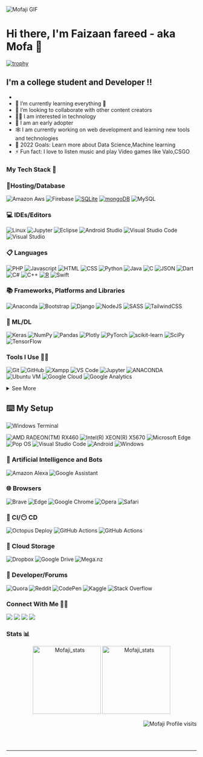 ![Mofaji GIF](https://c.tenor.com/kmHEH_VM-y4AAAAM/spy-x-family-spy-family.gif)
# Hi there, I'm Faizaan fareed - aka Mofa 👋 

[![trophy](https://github-profile-trophy.vercel.app/?username=Mofaji&theme=onedark)](https://github.com/ryo-ma/github-profile-trophy)



## I'm a college student and Developer !!

- 
- 🌱 I’m currently learning everything 🤣
- 👯 I’m looking to collaborate with other content creators
- 🧑‍💻 I am interested in technology
- 🥬 I am an early adopter
- 🕸️ I am currently working on web development and learning new tools and technologies
- 🥅 2022 Goals: Learn more about Data Science,Machine learning
- ⚡ Fun fact: I love to listen music and play Video games like Valo,CSGO 



 ### My Tech Stack 🧰
 
 ### 🎈Hosting/Database
![Amazon Aws](https://img.shields.io/badge/AWS-★★☆☆☆-lightgreyaws.svg?style=for-the-badge&logo=amazon-aws&color=232F3E)
![Firebase](https://img.shields.io/badge/firebase-★★☆☆☆-lightgreyffca28?style=for-the-badge&logo=firebase&logoColor=black)
[![SQLite](https://img.shields.io/badge/SQLite-★★☆☆☆-lightgrey?labelColor=003B57&logo=SQLite&style=for-the-badge&logoColor=white)](https://www.sqlite.org/)
[![mongoDB](https://img.shields.io/badge/MongoDB-★☆☆☆☆-lightgrey?labelColor=47A248&logo=MongoDB&style=for-the-badge&logoColor=white)](https://www.mongodb.com/)
![MySQL](https://img.shields.io/badge/mysql-★★★★☆%4479A1.svg?style=for-the-badge&logo=mysql&logoColor=white&color=4479A1)


### 💻 IDEs/Editors
![Linux](https://img.shields.io/badge/linux-★★★☆☆-lightgreyFCC624.svg?style=for-the-badge&logo=linux&logoColor=black&color=FCC624)
![Jupyter](https://img.shields.io/badge/Jupyter-★★☆☆☆-lightgreyF37626.svg?&style=for-the-badge&logo=Jupyter&logoColor=black)
![Eclipse](https://img.shields.io/badge/Eclipse-★★☆☆☆-lightgreyFE7A16.svg?style=for-the-badge&logo=Eclipse&logoColor=white)
![Android Studio](https://img.shields.io/badge/Android%20Studio-★★★☆☆-lightgrey3DDC84.svg?style=for-the-badge&logo=android-studio&logoColor=white)
![Visual Studio Code](https://img.shields.io/badge/Visual%20Studio%20Code-★★★★★-lightgrey0078d7.svg?style=for-the-badge&logo=visual-studio-code&logoColor=white)
![Visual Studio](https://img.shields.io/badge/Visual%20Studio-★★★★☆-darkgrey5C2D91.svg?style=for-the-badge&logo=visual-studio&logoColor=white)

### 📋 Languages

![PHP](https://img.shields.io/badge/php-★★★-lightgrey%777BB4.svg?style=for-the-badge&logo=php&logoColor=white&color=777BB4)
![Javascript](https://img.shields.io/badge/javscript-★★★☆☆%F7DF1E.svg?style=for-the-badge&logo=javascript&logoColor=black&color=F7DF1E)
![HTML](https://img.shields.io/badge/html5-★★★★★3776AB.svg?style=for-the-badge&logo=html5&logoColor=white&color=E34F26)
![CSS](https://img.shields.io/badge/css3-★★★★★1572B6.svg?style=for-the-badge&logo=css3&logoColor=white&color=1572B6)
![Python](https://img.shields.io/badge/python-★★★★☆3776AB.svg?style=for-the-badge&logo=python&logoColor=white&color=3776AB)
![Java](https://img.shields.io/badge/java-★★★☆☆7396.svg?style=for-the-badge&logo=java&logoColor=white&color=007396)
![C](https://img.shields.io/badge/c-★★★☆☆3776AB.svg?style=for-the-badge&logo=c&logoColor=white&color=A8B9CC)
![JSON](https://img.shields.io/badge/json-5E5C5C?style=for-the-badge&logo=json&logoColor=white)
![Dart](https://img.shields.io/badge/dart-%230175C2.svg?style=for-the-badge&logo=dart&logoColor=white)
![C#](https://img.shields.io/badge/c%23-%23239120.svg?style=for-the-badge&logo=c-sharp&logoColor=white)
![C++](https://img.shields.io/badge/c++-%2300599C.svg?style=for-the-badge&logo=c%2B%2B&logoColor=white)
[![R](https://img.shields.io/badge/R-★☆☆-lightgrey?labelColor=276DC3&logo=R&style=for-the-badge&logoColor=white)](https://www.r-project.org/)
![Swift](https://img.shields.io/badge/swift-F54A2A?style=for-the-badge&logo=swift&logoColor=white)


### 📚 Frameworks, Platforms and Libraries
![Anaconda](https://img.shields.io/badge/Anaconda-%2344A833.svg?style=for-the-badge&logo=anaconda&logoColor=white)
![Bootstrap](https://img.shields.io/badge/bootstrap-%23563D7C.svg?style=for-the-badge&logo=bootstrap&logoColor=white)
![Django](https://img.shields.io/badge/django-%23092E20.svg?style=for-the-badge&logo=django&logoColor=white)
![NodeJS](https://img.shields.io/badge/node.js-6DA55F?style=for-the-badge&logo=node.js&logoColor=white)
![SASS](https://img.shields.io/badge/SASS-hotpink.svg?style=for-the-badge&logo=SASS&logoColor=white)
![TailwindCSS](https://img.shields.io/badge/tailwindcss-%2338B2AC.svg?style=for-the-badge&logo=tailwind-css&logoColor=white)


### 🍗 ML/DL

![Keras](https://img.shields.io/badge/Keras-%23D00000.svg?style=for-the-badge&logo=Keras&logoColor=white)
![NumPy](https://img.shields.io/badge/numpy-%23013243.svg?style=for-the-badge&logo=numpy&logoColor=white)
![Pandas](https://img.shields.io/badge/pandas-%23150458.svg?style=for-the-badge&logo=pandas&logoColor=white)
![Plotly](https://img.shields.io/badge/Plotly-%233F4F75.svg?style=for-the-badge&logo=plotly&logoColor=white)
![PyTorch](https://img.shields.io/badge/PyTorch-%23EE4C2C.svg?style=for-the-badge&logo=PyTorch&logoColor=white)
![scikit-learn](https://img.shields.io/badge/scikit--learn-%23F7931E.svg?style=for-the-badge&logo=scikit-learn&logoColor=white)
![SciPy](https://img.shields.io/badge/SciPy-%230C55A5.svg?style=for-the-badge&logo=scipy&logoColor=%white)
![TensorFlow](https://img.shields.io/badge/TensorFlow-%23FF6F00.svg?style=for-the-badge&logo=TensorFlow&logoColor=white)












### Tools I Use 🔧🔨
![Git](https://img.shields.io/badge/git-%23F05033.svg?style=for-the-badge&logo=git&logoColor=white)
![GitHub](https://img.shields.io/badge/github-%23121011.svg?style=for-the-badge&logo=github&logoColor=white)
![Xampp](https://img.shields.io/badge/xampp-%FCC624.svg?style=for-the-badge&logo=xampp&logoColor=white&color=FB7A24)
![VS Code](https://img.shields.io/badge/VS%20Code-007ACC.svg?&style=for-the-badge&logo=visual-studio-code&logoColor=white)
![Jupyter](https://img.shields.io/badge/jupyter-%3776AB.svg?style=for-the-badge&logo=jupyter&logoColor=white&color=F37626)
![ANACONDA](https://img.shields.io/badge/anaconda-42B029.svg?&style=for-the-badge&logo=anaconda&logoColor=white)
![Ubuntu VM](https://img.shields.io/badge/Ubuntu%20VM-E95420.svg?style=for-the-badge&logo=ubuntu&logoColor=white)
![Google Cloud](https://img.shields.io/badge/Google_Cloud-4285F4?style=for-the-badge&logo=google-cloud&logoColor=white)
![Google Analytics](https://img.shields.io/badge/Google%20Analytics-E37400?style=for-the-badge&logo=google%20analytics&logoColor=white)

<details>
  <summary>See More</summary>

![Microsoft Excel](https://img.shields.io/badge/Microsoft_Excel-217346?style=for-the-badge&logo=microsoft-excel&logoColor=white)
![Microsoft Powerpoint](https://img.shields.io/badge/Microsoft_PowerPoint-B7472A?style=for-the-badge&logo=microsoft-powerpoint&logoColor=white)
![Microsoft Office](https://img.shields.io/badge/Microsoft_Office-D83B01?style=for-the-badge&logo=microsoft-office&logoColor=white)
![Microsoft Word](https://img.shields.io/badge/Microsoft_Word-2B579A?style=for-the-badge&logo=microsoft-word&logoColor=white)
![Microsoft Sharepoint](https://img.shields.io/badge/Microsoft_SharePoint-0078D4?style=for-the-badge&logo=microsoft-sharepoint&logoColor=white)
![Google Sheets](https://img.shields.io/badge/Google%20Sheets-34A853?style=for-the-badge&logo=google-sheets&logoColor=white)
![Libre Office](https://img.shields.io/badge/LibreOffice-18A303?style=for-the-badge&logo=LibreOffice&logoColor=white)
![Adobe Creative Cloud](https://img.shields.io/badge/Adobe%20Creative%20Cloud-DA1F26?style=for-the-badge&logo=Adobe%20Creative%20Cloud&logoColor=white)
![Adobe After Effects](https://img.shields.io/badge/Adobe-After%20Effects-CF96FD?style=for-the-badge&logo=Adobe-After-Effects&labelColor=393665&logoWidth=15)
![Adobe Premiere Pro](https://img.shields.io/badge/Adobe-Premiere%20Pro-9999FF?style=for-the-badge&logo=Adobe-Premiere%20Pro&labelColor=2f2f5b&logoWidth=15)
![GIMP](https://img.shields.io/badge/gimp-5C5543?style=for-the-badge&logo=gimp&logoColor=white)
![Canva](https://img.shields.io/badge/Canva-%2300C4CC.svg?&style=for-the-badge&logo=Canva&logoColor=white)
![Udemy](https://img.shields.io/badge/Udemy-EC5252?style=for-the-badge&logo=Udemy&logoColor=white)
![Udacity](https://img.shields.io/badge/Udacity-grey?style=for-the-badge&logo=udacity&logoColor=#5FCFEE)
![freeCodeCamp](https://img.shields.io/badge/free%20code%20camp-27273D?style=for-the-badge&logo=freecodecamp&logoColor=white0)
![SkillShare](https://img.shields.io/badge/skill%20share-002333?style=for-the-badge&logo=skillshare&logoColor=white)
![Exercism](https://img.shields.io/badge/Exercism-009CAB?style=for-the-badge&logo=exercism&logoColor=white)
![Gitbook](https://img.shields.io/badge/GitBook-7B36ED?style=for-the-badge&logo=gitbook&logoColor=white)
![Gitkraken](https://img.shields.io/badge/GitKraken-179287?style=for-the-badge&logo=GitKraken&logoColor=white)
![NextCloud](https://img.shields.io/badge/Nextcloud-0082C9?style=for-the-badge&logo=Nextcloud&logoColor=white)
![Google Colaboratory](https://img.shields.io/badge/Colab-F9AB00?style=for-the-badge&logo=googlecolab&color=525252)
  
</details>


  
## ⌨️ My Setup
  
![Windows Terminal](https://img.shields.io/badge/windows%20terminal-4D4D4D?style=for-the-badge&logo=windows%20terminal&logoColor=white)

![AMD RADEON(TM) RX460](https://img.shields.io/badge/GPU-AMD%20RADEON(TM)%20RX460-red?style=for-the-badge&logo=appveyor	)
![Intel(R) XEON(R) X5670](https://img.shields.io/badge/CPU-Intel(R)%20XEON(R)%20X5670-blue?style=for-the-badge&logo=appveyor	)
![Microsoft Edge](https://img.shields.io/badge/Microsoft_Edge-0078D7?style=for-the-badge&logo=Microsoft-edge&logoColor=white)
![Pop OS](https://img.shields.io/badge/Pop!_OS-48B9C7?style=for-the-badge&logo=Pop!_OS&logoColor=white)
![Visual Studio Code](https://img.shields.io/badge/Visual_Studio_Code-0078D4?style=for-the-badge&logo=visual%20studio%20code&logoColor=white)
![Android](https://img.shields.io/badge/Android-3DDC84?style=for-the-badge&logo=android&logoColor=white)
![Windows](https://img.shields.io/badge/Windows-0078D6?style=for-the-badge&logo=windows&logoColor=white)

### 🤖 Artificial Intelligence and Bots
![Amazon Alexa](https://img.shields.io/badge/amazon%20alexa-52b5f7?style=for-the-badge&logo=amazon%20alexa&logoColor=white)
![Google Assistant](https://img.shields.io/badge/google%20assistant-4285F4?style=for-the-badge&logo=google%20assistant&logoColor=white)


### 🌐 Browsers

![Brave](https://img.shields.io/badge/Brave-FB542B?style=for-the-badge&logo=Brave&logoColor=white)
![Edge](https://img.shields.io/badge/Edge-0078D7?style=for-the-badge&logo=Microsoft-edge&logoColor=white)
![Google Chrome](https://img.shields.io/badge/Google%20Chrome-4285F4?style=for-the-badge&logo=GoogleChrome&logoColor=white)
![Opera](https://img.shields.io/badge/Opera-FF1B2D?style=for-the-badge&logo=Opera&logoColor=white)
![Safari](https://img.shields.io/badge/Safari-000000?style=for-the-badge&logo=Safari&logoColor=white)


### 🎷 CI/😶 CD

![Octopus Deploy](https://img.shields.io/badge/octopus%20deploy-0D80D8?style=for-the-badge&logo=octopusdeploy&logoColor=white)
![GitHub Actions](https://img.shields.io/badge/github%20actions-%232671E5.svg?style=for-the-badge&logo=githubactions&logoColor=white)
![GitHub Actions](https://img.shields.io/badge/github%20actions-%232671E5.svg?style=for-the-badge&logo=githubactions&logoColor=white)

### 👜 Cloud Storage

![Dropbox](https://img.shields.io/badge/Dropbox-%233B4D98.svg?style=for-the-badge&logo=Dropbox&logoColor=white)
![Google Drive](https://img.shields.io/badge/Google%20Drive-4285F4?style=for-the-badge&logo=googledrive&logoColor=white)
![Mega.nz](https://img.shields.io/badge/Mega-%23D90007.svg?style=for-the-badge&logo=Mega&logoColor=white)

### 🤴 Developer/Forums
![Quora](https://img.shields.io/badge/Quora-%23B92B27.svg?style=for-the-badge&logo=Quora&logoColor=white)
![Reddit](https://img.shields.io/badge/Reddit-%23FF4500.svg?style=for-the-badge&logo=Reddit&logoColor=white)
![CodePen](https://img.shields.io/badge/Codepen-000000?style=for-the-badge&logo=codepen&logoColor=white)
![Kaggle](https://img.shields.io/badge/Kaggle-035a7d?style=for-the-badge&logo=kaggle&logoColor=white)
![Stack Overflow](https://img.shields.io/badge/-Stackoverflow-FE7A16?style=for-the-badge&logo=stack-overflow&logoColor=white)



### Connect With Me 🤝🤝
[<img src="https://img.shields.io/badge/faizaan_fareed-%230077B5.svg?&style=for-the-badge&logo=linkedin&logoColor=white" />](https://www.linkedin.com/in/faizaan-fareed-1a7b74221/)
[<img src = "https://img.shields.io/badge/faizaan_fareed-%2320A1F1.svg?&style=for-the-badge&logo=twitter&logoColor=white">](https://twitter.com/faizaan_fareed)
[<img src = "https://img.shields.io/badge/faizaan_fareed-%181717.svg?&style=for-the-badge&logo=facebook&logoColor=white&color=1877F2">](https://www.facebook.com/faizaan_fareed)
[<img src = "https://img.shields.io/badge/faizaan_fareed-%181717.svg?&style=for-the-badge&logo=instagram&logoColor=white&color=E4405F">](https://www.instagram.com/faizaan_fareed/)






### Stats 📊
<p align="center"> 
  <img height="180em" src="https://github-readme-stats.vercel.app/api?username=Mofaji&show_icons=true" alt="Mofaji_stats" /> 
  
  <img height="180em" src="https://github-readme-streak-stats.herokuapp.com/?user=Mofaji&" alt="Mofaji_stats"/>
</p>
<p align="right"> <img src="https://komarev.com/ghpvc/?username=Mofaji" alt="Mofaji Profile visits" /></p>

<br />
<br />

---

